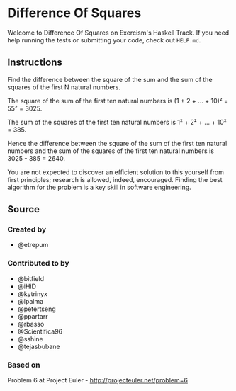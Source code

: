 # Difference Of Squares

Welcome to Difference Of Squares on Exercism's Haskell Track.
If you need help running the tests or submitting your code, check out `HELP.md`.

## Instructions

Find the difference between the square of the sum and the sum of the squares of the first N natural numbers.

The square of the sum of the first ten natural numbers is
(1 + 2 + ... + 10)² = 55² = 3025.

The sum of the squares of the first ten natural numbers is
1² + 2² + ... + 10² = 385.

Hence the difference between the square of the sum of the first
ten natural numbers and the sum of the squares of the first ten
natural numbers is 3025 - 385 = 2640.

You are not expected to discover an efficient solution to this yourself from
first principles; research is allowed, indeed, encouraged. Finding the best
algorithm for the problem is a key skill in software engineering.

## Source

### Created by

- @etrepum

### Contributed to by

- @bitfield
- @iHiD
- @kytrinyx
- @lpalma
- @petertseng
- @ppartarr
- @rbasso
- @Scientifica96
- @sshine
- @tejasbubane

### Based on

Problem 6 at Project Euler - http://projecteuler.net/problem=6